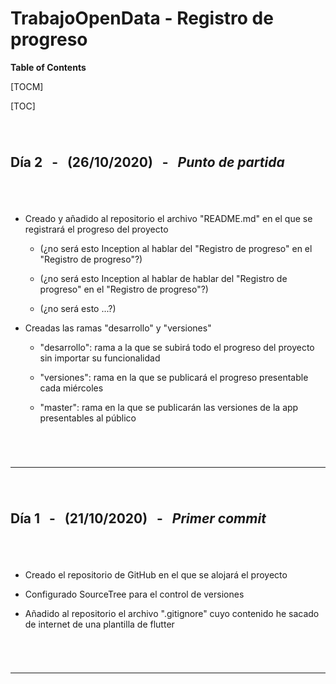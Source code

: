 
<!-- ======================================================================================================================== -->

# **TrabajoOpenData** - Registro de progreso

**Table of Contents**

[TOCM]

[TOC]

<!-- ======================================================================================================================== -->
###### <br>

## **Día 2** &nbsp; - &nbsp; (26/10/2020) &nbsp; - &nbsp; _Punto de partida_
###### <br>

- Creado y añadido al repositorio el archivo "README.md" en el que se registrará el progreso del proyecto

    - (¿no será esto Inception al hablar del "Registro de progreso" en el "Registro de progreso"?)

    - (¿no será esto Inception al hablar de hablar del "Registro de progreso" en el "Registro de progreso"?)

    - (¿no será esto ...?)

- Creadas las ramas "desarrollo" y "versiones"

    - "desarrollo": rama a la que se subirá todo el progreso del proyecto sin importar su funcionalidad

    - "versiones": rama en la que se publicará el progreso presentable cada miércoles

    - "master": rama en la que se publicarán las versiones de la app presentables al público

###### <br>

---

<!-- ======================================================================================================================== -->
###### <br>

## **Día 1** &nbsp; - &nbsp; (21/10/2020) &nbsp; - &nbsp; _Primer commit_
###### <br>

- Creado el repositorio de GitHub en el que se alojará el proyecto

- Configurado SourceTree para el control de versiones

- Añadido al repositorio el archivo ".gitignore" cuyo contenido he sacado de internet de una plantilla de flutter

###### <br>

---

<!-- ======================================================================================================================== -->